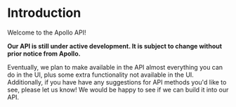 
# Introduction

Welcome to the Apollo API! 

**Our API is still under active development. It is subject to change without prior notice from Apollo.** 

Eventually, we plan to make available in the API almost everything you can do in the UI, plus some extra functionality not available in the UI. Additionally, if you have have any suggestions for API methods you'd like to see, please let us know! We would be happy to see if we can build it into our API.
